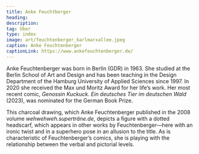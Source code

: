 ```yaml
---
title: Anke Feuchtberger
heading:
description: 
tag: Über
type: index
image: art/feuchtenberger_karlmarxallee.jpeg
caption: Anke Feuchtenberger
captionLink: https://www.ankefeuchtenberger.de/
---
```


Anke Feuchtenberger was born in Berlin (GDR) in 1963. She studied at the Berlin School of Art and Design and has been teaching in the Design Department of the Hamburg University of Applied Sciences since 1997. In 2020 she received the Max und Moritz Award for her life’s work. Her most recent comic, _Genossin Kuckuck. Ein deutsches Tier im deutschen Wald_ (2023), was nominated for the German Book Prize.

This charcoal drawing, which Anke Feuchtenberger published in the 2008 volume _wehwehweh.superträne.de_, depicts a figure with a dotted headscarf, which appears in other works by Feuchtenberger—here with an ironic twist and in a superhero pose in an allusion to the title. As is characteristic of Feuchtenberger’s comics, she is playing with the relationship between the verbal and pictorial levels.
